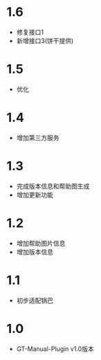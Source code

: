 # 1.6
* 修复接口1
* 新增接口3(饼干提供)

# 1.5
* 优化

# 1.4
* 增加第三方服务

# 1.3
* 完成版本信息和帮助图生成
* 增加更新功能

# 1.2
* 增加帮助图片信息
* 增加版本信息

# 1.1
* 初步适配锅巴

# 1.0
* GT-Manual-Plugin v1.0版本
